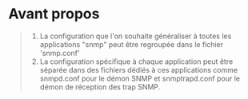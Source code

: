 # Avant propos
 > 1. La configuration que l'on souhaite généraliser à toutes les applications "snmp" peut être regroupée dans le fichier 'snmp.conf'  
 > 2. La configuration spécifique à chaque application peut être séparée dans des fichiers dédiés à ces applications comme snmpd.conf pour le démon SNMP et snmptrapd.conf pour le démon de réception des trap SNMP.

